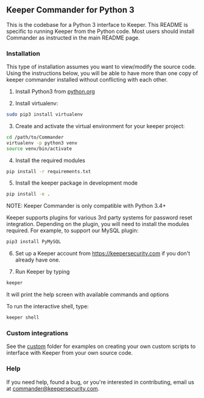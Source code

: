 Keeper Commander for Python 3
----

This is the codebase for a Python 3 interface to Keeper.  This README is specific to running Keeper from the Python code.  Most users should install Commander as instructed in the main README page.

### Installation

This type of installation assumes you want to view/modify the source code. Using the instructions below,
you will be able to have more than one copy of keeper commander installed without conflicting with each other.

1) Install Python3 from [python.org](https://www.python.org)

2) Install virtualenv:

```bash
sudo pip3 install virtualenv
```

3) Create and activate the virtual environment for your keeper project:

```bash
cd /path/to/Commander
virtualenv -p python3 venv
source venv/bin/activate
```

4) Install the required modules

```bash
pip install -r requirements.txt
```

5) Install the keeper package in development mode

```bash
pip install -e .
```

NOTE: Keeper Commander is only compatible with Python 3.4+

Keeper supports plugins for various 3rd party systems for password reset integration.  Depending on the plugin, you will need to install the modules required.  For example, to support our MySQL plugin:

```bash
pip3 install PyMySQL
```

6) Set up a Keeper account from https://keepersecurity.com if you don't already have one.

7) Run Keeper by typing 

```bash
keeper 
```

It will print the help screen with available commands and options 

To run the interactive shell, type:
```bash
keeper shell
```

### Custom integrations

See the [custom](https://github.com/Keeper-Security/Commander/tree/master/keepercommander/custom) folder for examples on creating your own custom scripts to interface with Keeper from your own source code.

### Help

If you need help, found a bug, or you're interested in contributing, email us at commander@keepersecurity.com.
